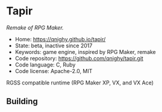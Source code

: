 # Tapir

_Remake of RPG Maker._

- Home: https://qnighy.github.io/tapir/
- State: beta, inactive since 2017
- Keywords: game engine, inspired by RPG Maker, remake
- Code repository: https://github.com/qnighy/tapir.git
- Code language: C, Ruby
- Code license: Apache-2.0, MIT

RGSS compatible runtime (RPG Maker XP, VX, and VX Ace)

## Building
